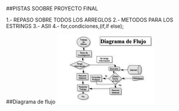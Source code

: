 ##PISTAS SOOBRE PROYECTO FINAL

1.- REPASO SOBRE TODOS LOS ARREGLOS
2.- METODOS PARA LOS ESTRINGS
3.- ASII
4.- for,condiciones,(if,if else);

##Diagrama de flujo
![Diagrama de flujo](diagrama.jpg)
